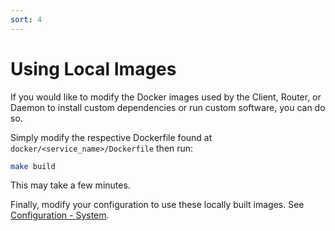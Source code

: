 ```yaml
---
sort: 4
---
```


# Using Local Images

If you would like to modify the Docker images used by the Client, Router, or Daemon to install custom dependencies or run custom software, you can do so.

Simply modify the respective Dockerfile found at `docker/<service_name>/Dockerfile` then run:
```bash
make build
```

This may take a few minutes.

Finally, modify your configuration to use these locally built images. See [Configuration - System](config.md#system).
